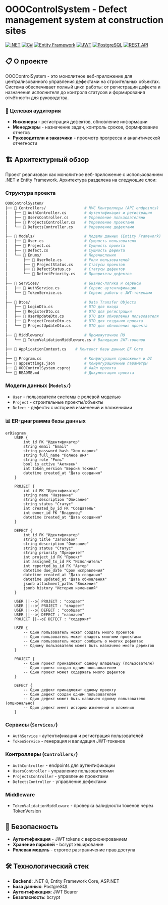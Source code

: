 ﻿# OOOControlSystem - Defect management system at construction sites

[![.NET](https://img.shields.io/badge/.NET-512BD4?style=for-the-badge&logo=dotnet&logoColor=white)](https://dotnet.microsoft.com/)
[![C#](https://img.shields.io/badge/C%23-239120?style=for-the-badge&logo=csharp&logoColor=white)](https://learn.microsoft.com/dotnet/csharp/)
[![Entity Framework](https://img.shields.io/badge/Entity%20Framework-512BD4?style=for-the-badge&logo=dotnet&logoColor=white)](https://learn.microsoft.com/ef/)
[![JWT](https://img.shields.io/badge/JWT-000000?style=for-the-badge&logo=jsonwebtokens&logoColor=white)](https://jwt.io/)
[![PostgreSQL](https://img.shields.io/badge/PostgreSQL-4169E1?style=for-the-badge&logo=postgresql&logoColor=white)](https://www.postgresql.org/)
[![REST API](https://img.shields.io/badge/REST%20API-FF6C37?style=for-the-badge&logo=rest&logoColor=white)](https://restfulapi.net/)

## 📋 О проекте

OOOControlSystem - это монолитное веб-приложение для централизованного управления дефектами на строительных объектах. Система обеспечивает полный цикл работы: от регистрации дефекта и назначения исполнителя до контроля статусов и формирования отчётности для руководства.

### 👥 Целевая аудитория

- **Инженеры** - регистрация дефектов, обновление информации
- **Менеджеры** - назначение задач, контроль сроков, формирование отчетов
- **Руководители и заказчики** - просмотр прогресса и аналитической отчетности

## 🏗️ Архитектурный обзор

Проект реализован как монолитное веб-приложение с использованием .NET и Entity Framework. Архитектура разделена на следующие слои:

### Структура проекта

```bash
OOOControlSystem/
├── 📂 Controllers/                 # MVC Контроллеры (API endpoints)
│   ├── 🔷 AuthController.cs        # Аутентификация и регистрация
│   ├── 🔷 UsersController.cs       # Управление пользователями
│   ├── 🔷 ProjectsController.cs    # Управление проектами
│   └── 🔷 DefectsController.cs     # Управление дефектами
│
├── 📂 Models/                      # Модели данных (Entity Framework)
│   ├── 🔷 User.cs                  # Сущность пользователя
│   ├── 🔷 Project.cs               # Сущность проекта
│   ├── 🔷 Defect.cs                # Сущность дефекта
│   └── 📂 Enums/                   # Перечисления
│       ├── 🔷 UserRole.cs          # Роли пользователей
│       ├── 🔷 ProjectStatus.cs     # Статусы проектов
│       ├── 🔷 DefectStatus.cs      # Статусы дефектов
│       └── 🔷 DefectPriority.cs    # Приоритеты дефектов
│
├── 📂 Services/                    # Бизнес-логика и сервисы
│   ├── 🔷 AuthService.cs           # Сервис аутентификации
│   └── 🔷 TokenService.cs          # Сервис работы с JWT-токенами
│
├── 📂 Dtos/                        # Data Transfer Objects
│   ├── 🔷 LoginDto.cs              # DTO для входа
│   ├── 🔷 RegisterDto.cs           # DTO для регистрации
│   ├── 🔷 UserUpdateDto.cs         # DTO для обновления пользователя
│   ├── 🔷 ProjectCreateDto.cs      # DTO для создания проекта
│   └── 🔷 ProjectUpdateDto.cs      # DTO для обновления проекта
│
├── 📂 Middleware/                  # Промежуточное ПО
│   └── 🔷 TokenValidationMiddleware.cs # Валидация JWT-токенов
│
├── 🔷 ApplicationContext.cs    # Контекст базы данных EF Core
│
├── 📜 Program.cs                   # Конфигурация приложения и DI
├── 📜 appsettings.json             # Конфигурационные параметры
├── 📜 OOOControlSystem.csproj      # Файл проекта
└── 📜 README.md                    # Документация проекта
```

### Модели данных (`Models/`)
- `User` - пользователи системы с ролевой моделью
- `Project` - строительные проекты/объекты
- `Defect` - дефекты с историей изменений и вложениями

### 📊 ER-диаграмма базы данных
```mermaid
erDiagram
    USER {
        int id PK "Идентификатор"
        string email "Email"
        string password_hash "Хеш пароля"
        string full_name "Полное имя"
        string role "Роль"
        bool is_active "Активен"
        int token_version "Версия токена"
        datetime created_at "Дата создания"
    }

    PROJECT {
        int id PK "Идентификатор"
        string name "Название"
        string description "Описание"
        string status "Статус"
        int created_by_id FK "Создатель"
        int owner_id FK "Владелец"
        datetime created_at "Дата создания"
    }

    DEFECT {
        int id PK "Идентификатор"
        string title "Заголовок"
        string description "Описание"
        string status "Статус"
        string priority "Приоритет"
        int project_id FK "Проект"
        int assigned_to_id FK "Исполнитель"
        int reported_by_id FK "Автор"
        datetime due_date "Срок исправления"
        datetime created_at "Дата создания"
        datetime updated_at "Дата обновления"
        jsonb attachment_paths "Вложения"
        jsonb history "История изменений"
    }

    USER ||--o{ PROJECT : "создает"
    USER ||--o{ PROJECT : "владеет"
    USER ||--o{ DEFECT : "сообщает"
    USER ||--o{ DEFECT : "назначен"
    PROJECT ||--o{ DEFECT : "содержит"

    USER {
        -- Один пользователь может создать много проектов
        -- Один пользователь может владеть многими проектами
        -- Один пользователь может сообщить о многих дефектах
        -- Одному пользователю может быть назначено много дефектов
    }

    PROJECT {
        -- Один проект принадлежит одному владельцу (пользователю)
        -- Один проект создан одним пользователем
        -- Один проект может содержать много дефектов
    }

    DEFECT {
        -- Один дефект принадлежит одному проекту
        -- Один дефект создан одним пользователем
        -- Один дефект может быть назначен одному пользователю (опционально)
        -- Один дефект имеет историю изменений и вложения
    }
```

### Сервисы (`Services/`)
- `AuthService` - аутентификация и регистрация пользователей
- `TokenService` - генерация и валидация JWT-токенов

### Контроллеры (`Controllers/`)
- `AuthController` - endpoints для аутентификации
- `UsersController` - управление пользователями
- `ProjectsController` - управление проектами
- `DefectsController` - управление дефектами

### Middleware
- `TokenValidationMiddleware` - проверка валидности токенов через TokenVersion

## 🔐 Безопасность

- **Аутентификация** - JWT tokens с версионированием
- **Хранение паролей** - bcrypt хеширование
- **Ролевая модель** - строгое разграничение прав доступа

## 🛠️ Технологический стек

- **Backend**: .NET 8, Entity Framework Core, ASP.NET
- **База данных**: PostgreSQL
- **Аутентификация**: JWT Bearer
- **Безопасность**: bcrypt